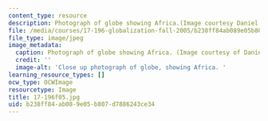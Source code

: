 ```yaml
---
content_type: resource
description: Photograph of globe showing Africa.(Image courtesy Daniel Bersak.)
file: /media/courses/17-196-globalization-fall-2005/b238ff84ab089e05b807d7886243ce34_17-196f05.jpg
file_type: image/jpeg
image_metadata:
  caption: Photograph of globe showing Africa. (Image courtesy of Daniel Bersak.)
  credit: ''
  image-alt: 'Close up photograph of globe, showing Africa. '
learning_resource_types: []
ocw_type: OCWImage
resourcetype: Image
title: 17-196f05.jpg
uid: b238ff84-ab08-9e05-b807-d7886243ce34
---
```

